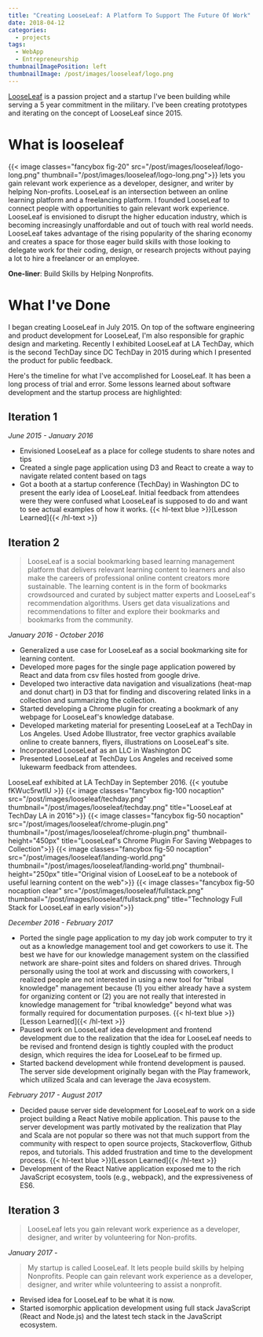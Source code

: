 ```yaml
---
title: "Creating LooseLeaf: A Platform To Support The Future Of Work"
date: 2018-04-12
categories:
  - projects
tags:
  - WebApp
  - Entrepreneurship
thumbnailImagePosition: left
thumbnailImage: /post/images/looseleaf/logo.png
---
```


[LooseLeaf](http://looseleafapp.com) is a passion project and a startup I've been building while serving a 5 year commitment in the military. I've been creating prototypes and iterating on the concept of LooseLeaf since 2015.

<!--more-->


# What is looseleaf
{{< image classes="fancybox fig-20" src="/post/images/looseleaf/logo-long.png" thumbnail="/post/images/looseleaf/logo-long.png">}}
lets you gain relevant work experience as a developer, designer, and writer by helping Non-profits. LooseLeaf is an intersection between an online learning platform and a freelancing platform. I founded LooseLeaf to connect people with opportunities to gain relevant work experience. LooseLeaf is envisioned to disrupt the higher education industry, which is becoming increasingly unaffordable and out of touch with real world needs. LooseLeaf takes advantage of the rising popularity of the sharing economy and creates a space for those eager build skills with those looking to delegate work for their coding, design, or research projects without paying a lot to hire a freelancer or an employee.

**One-liner**:  Build Skills by Helping Nonprofits.

# What I've Done
I began creating LooseLeaf in July 2015. On top of the software engineering and product development for LooseLeaf, I'm also responsible for graphic design and marketing. Recently I exhibited LooseLeaf at LA TechDay, which is the second TechDay since DC TechDay in 2015 during which I presented the product for public feedback.

Here's the timeline for what I've accomplished for LooseLeaf. It has been a long process of trial and error. Some lessons learned about software development and the startup process are highlighted:

## Iteration 1
*June 2015 - January 2016*

* Envisioned LooseLeaf as a place for college students to share notes and tips
* Created a single page application using D3 and React to create a way to navigate related content based on tags
* Got a booth at a startup conference (TechDay) in Washington DC to present the early idea of LooseLeaf. Initial feedback from attendees were they were confused what LooseLeaf is supposed to do and want to see actual examples of how it works. {{< hl-text blue >}}[Lesson Learned]{{< /hl-text >}}

## Iteration 2
> LooseLeaf is a social bookmarking based learning management platform that delivers relevant learning content to learners and also make the careers of professional online content creators more sustainable. The learning content is in the form of bookmarks crowdsourced and curated by subject matter experts and LooseLeaf's recommendation algorithms. Users get data visualizations and recommendations to filter and explore their bookmarks and bookmarks from the community.

*January 2016 - October 2016*

* Generalized a use case for LooseLeaf as a social bookmarking site for learning content.
* Developed more pages for the single page application powered by React and data from csv files hosted from google drive.
* Developed two interactive data navigation and visualizations (heat-map and donut chart) in D3 that for finding and discovering related links in a collection and summarizing the collection.
* Started developing a Chrome plugin for creating a bookmark of any webpage for LooseLeaf's knowledge database.
* Developed marketing material for presenting LooseLeaf at a TechDay in Los Angeles. Used Adobe Illustrator, free vector graphics available online to create banners, flyers, illustrations on LooseLeaf's site.
* Incorporated LooseLeaf as an LLC in Washington DC
* Presented LooseLeaf at TechDay Los Angeles and received some lukewarm feedback from attendees.

LooseLeaf exhibited at LA TechDay in September 2016.
{{< youtube fKWuc5rwtlU >}}
{{< image classes="fancybox fig-100 nocaption" src="/post/images/looseleaf/techday.png" thumbnail="/post/images/looseleaf/techday.png" title="LooseLeaf at TechDay LA in 2016">}}
{{< image classes="fancybox fig-50 nocaption" src="/post/images/looseleaf/chrome-plugin.png" thumbnail="/post/images/looseleaf/chrome-plugin.png" thumbnail-height="450px" title="LooseLeaf's Chrome Plugin For Saving Webpages to Collection">}}
{{< image classes="fancybox fig-50 nocaption" src="/post/images/looseleaf/landing-world.png" thumbnail="/post/images/looseleaf/landing-world.png" thumbnail-height="250px" title="Original vision of LooseLeaf to be a notebook of useful learning content on the web">}}
{{< image classes="fancybox fig-50 nocaption clear" src="/post/images/looseleaf/fullstack.png" thumbnail="/post/images/looseleaf/fullstack.png" title="Technology Full Stack for LooseLeaf in early vision">}}


*December 2016 - February 2017*

* Ported the single page application to my day job work computer to try it out as a knowledge management tool and get coworkers to use it. The best we have for our knowledge management system on the classified network are share-point sites and folders on shared drives. Through personally using the tool at work and discussing with coworkers, I realized people are not interested in using a new tool for "tribal knowledge" management because (1) you either already have a system for organizing content or (2) you are not really that interested in knowledge management for "tribal knowledge" beyond what was formally required for documentation purposes. {{< hl-text blue >}}[Lesson Learned]{{< /hl-text >}}
* Paused work on LooseLeaf idea development and frontend development due to the realization that the idea for LooseLeaf needs to be revised and frontend design is tightly coupled with the product design, which requires the idea for LooseLeaf to be firmed up.
* Started backend development while frontend development is paused. The server side development originally began with the Play framework, which utilized Scala and can leverage the Java ecosystem.

*February 2017 - August 2017*

* Decided pause server side development for LooseLeaf to work on a side project building a React Native mobile application. This pause to the server development was partly motivated by the realization that Play and Scala are not popular so there was not that much support from the community with respect to open source projects, Stackoverflow, Github repos, and tutorials. This added frustration and time to the development process. {{< hl-text blue >}}[Lesson Learned]{{< /hl-text >}}
* Development of the React Native application exposed me to the rich JavaScript ecosystem, tools (e.g., webpack), and the expressiveness of ES6.

## Iteration 3

> LooseLeaf lets you gain relevant work experience as a developer, designer, and writer by volunteering for Non-profits.

*January 2017 -*

> My startup is called LooseLeaf. It lets people build skills by helping Nonprofits. People can gain relevant work experience as a developer, designer, and writer while volunteering to assist a nonprofit.

* Revised idea for LooseLeaf to be what it is now.
* Started isomorphic application development using full stack JavaScript (React and Node.js) and the latest tech stack in the JavaScript ecosystem.
